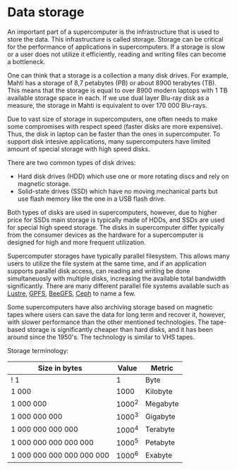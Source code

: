 # Data storage

An important part of a supercomputer is the infrastructure that is used
to store the data. This infrastructure is called storage. 
Storage can be critical for the performance of applications in supercomputers.
If a storage is slow or a user does not utilize it efficiently,
reading and writing files can become a bottleneck.

One can think that a storage is a collection a many
disk drives. For example, Mahti has a storage of 8,7 petabytes (PB) or
about 8900 terabytes (TB). This means that the storage is equal to over 8900
modern laptops with 1 TB available storage space in each. If we use dual layer
Blu-ray disk as a measure, the storage in Mahti is equivalent to over
170 000 Blu-rays.

Due to vast size of storage in supercomputers, one often
needs to make some compromises with respect speed (faster disks are
more expensive). Thus, the disk in laptop can be faster than the ones
in supercomputer. To support disk intesive applications, many
supercomputers have limited amount of special storage with high speed disks.

There are two common types of disk drives:
* Hard disk drives (HDD) which use one or more rotating discs and rely on magnetic storage.
* Solid-state drives (SSD) which have no moving mechanical parts but
use flash memory like the one in a USB flash drive. 

Both types of disks are used in supercomputers, however, due to higher
price for SSDs main storage is typically made of HDDs, and SSDs are
used for special high speed storage. The disks in supercomputer differ
typically from the consumer devices as the hardware for a
supercomputer is designed for high and more frequent utilization. 

Supercomputer storages have typically parallel filesystem. This allows many
users to utilize the file system at the same time, and if an
application supports parallel disk access, can reading and writing be
done simultaneuosly with multiple disks, increasing the available
total bandwidth significantly. There are many different parallel file systems available such as [Lustre](https://en.wikipedia.org/wiki/Lustre_(file_system)), [GPFS](https://en.wikipedia.org/wiki/GPFS), [BeeGFS](https://en.wikipedia.org/wiki/BeeGFS), [Ceph](https://en.wikipedia.org/wiki/Ceph_(software)) to name a few.

Some supercomputers have also archiving storage based on magnetic
tapes where users can save the data for long term and recover it, however, with slower performance than the other mentioned technologies. The tape-based storage is significantly cheaper than hard disks, and it has been around since the 1950's. The technology is similar to VHS tapes.

Storage terminology:

|Size in bytes                |  Value              |   Metric  | 
|-----------------------------|---------------------|-----------|
! 1                           |   1                 | Byte      |
| 1 000                       |   1000              | Kilobyte  |
| 1 000 000                   |   1000<sup>2</sup>  | Megabyte  |
| 1 000 000 000               |   1000<sup>3</sup>  | Gigabyte  |
| 1 000 000 000 000           |   1000<sup>4</sup>  | Terabyte  |
| 1 000 000 000 000 000       |   1000<sup>5</sup>  | Petabyte  |
| 1 000 000 000 000 000 000   |   1000<sup>6</sup>  | Exabyte   |

